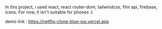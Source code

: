 In this project, ı used react, react router-dom, tailwindcss, film api, firebase, icons.
For now, it isn't suitable for phones :)

demo link : https://netflix-clone-blue-psi.vercel.app
